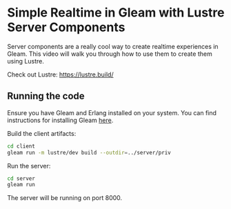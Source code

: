 # Simple Realtime in Gleam with Lustre Server Components

Server components are a really cool way to create realtime experiences in Gleam. This
video will walk you through how to use them to create them using Lustre.

Check out Lustre: https://lustre.build/

## Running the code

Ensure you have Gleam and Erlang installed on your system. You can find instructions
for installing Gleam [here](https://gleam.run/getting-started/installing/).

Build the client artifacts:

```bash
cd client
gleam run -m lustre/dev build --outdir=../server/priv
```

Run the server:

```bash
cd server
gleam run
```

The server will be running on port 8000.
